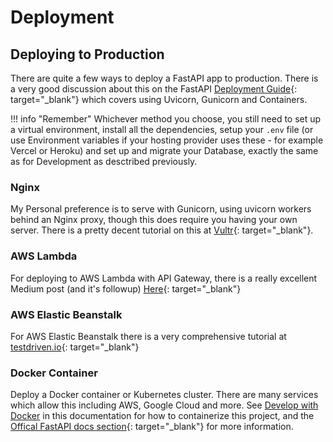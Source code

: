 # Deployment

## Deploying to Production

There are quite a few ways to deploy a FastAPI app to production. There is a
very good discussion about this on the FastAPI [Deployment
Guide][fastapi-deployment]{: target="_blank"} which covers
using Uvicorn, Gunicorn and Containers.

!!! info "Remember"
    Whichever method you choose, you still need to set up a virtual environment,
    install all the dependencies, setup your `.env` file (or use Environment
    variables if your hosting provider uses these - for example Vercel or Heroku)
    and set up and migrate your Database, exactly the same as for Development as
    desctribed previously.

### Nginx

My Personal preference is to serve with Gunicorn, using uvicorn workers behind
an Nginx proxy, though this does require you having your own server. There is a
pretty decent tutorial on this at [Vultr][vultr]{: target="_blank"}.

### AWS Lambda

For deploying to AWS Lambda with API Gateway, there is a really excellent
Medium post (and it's followup) [Here][medium]{: target="_blank"}

### AWS Elastic Beanstalk

For AWS Elastic Beanstalk there is a very comprehensive tutorial at
[testdriven.io][testdriven]{: target="_blank"}

### Docker Container

Deploy a Docker container or Kubernetes cluster. There are many services which
allow this including AWS, Google Cloud and more. See [Develop with
Docker](/development/docker) in this documentation for how to containerize
this project, and the
[Offical FastAPI docs section][fastapi-docker]{: target="_blank"}
for more information.

[vultr]:  https://www.vultr.com/docs/how-to-deploy-fastapi-applications-with-gunicorn-and-nginx-on-ubuntu-20-04/
[medium]: https://medium.com/towards-data-science/fastapi-aws-robust-api-part-1-f67ae47390f9
[testdriven]: https://testdriven.io/blog/fastapi-elastic-beanstalk/
[fastapi-docker]: https://fastapi.tiangolo.com/deployment/docker/
[fastapi-deployment]: https://fastapi.tiangolo.com/deployment/
